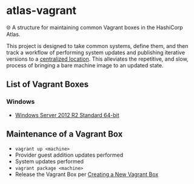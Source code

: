# atlas-vagrant
:globe_with_meridians: A structure for maintaining common Vagrant boxes in the HashiCorp Atlas.

This project is designed to take common systems, define them, and then track a workflow of performing system updates and publishing iterative versions to a [centralized location](https://atlas.hashicorp.com/devopsgroup-io). This alleviates the repetitive, and slow, process of bringing a bare machine image to an updated state.

## List of Vagrant Boxes
### Windows
* [Windows Server 2012 R2 Standard 64-bit](https://atlas.hashicorp.com/devopsgroup-io/boxes/windows_server-2012r2-standard-amd64-nocm)

## Maintenance of a Vagrant Box
* `vagrant up <machine>`
* Provider guest addition updates performed
* System updates performed
* `vagrant package <machine>`
* Release the Vagrant Box per [Creating a New Vagrant Box](https://vagrantcloud.com/help/vagrant/boxes/create)
